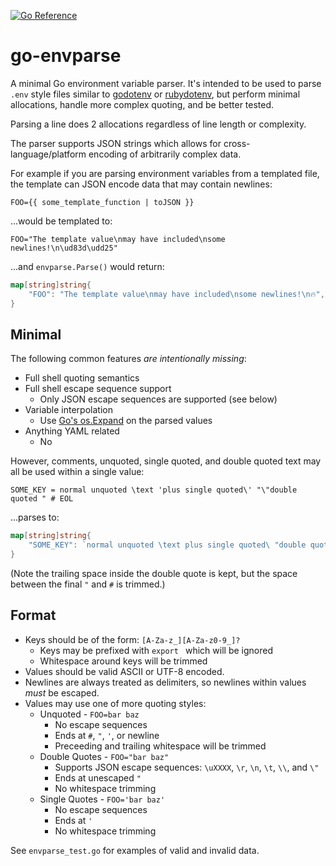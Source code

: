 [![Go Reference](https://pkg.go.dev/badge/pkg.go.dev/github.com/hashicorp/go-envparse.svg)](https://pkg.go.dev/pkg.go.dev/github.com/hashicorp/go-envparse)

# go-envparse

A minimal Go environment variable parser. It's intended to be used to parse
`.env` style files similar to [godotenv](https://github.com/joho/godotenv) or
[rubydotenv](https://github.com/bkeepers/dotenv), but perform minimal
allocations, handle more complex quoting, and be better tested.

Parsing a line does 2 allocations regardless of line length or complexity.

The parser supports JSON strings which allows for cross-language/platform
encoding of arbitrarily complex data.

For example if you are parsing environment variables from a templated file, the
template can JSON encode data that may contain newlines:

```
FOO={{ some_template_function | toJSON }}
```

...would be templated to:

```
FOO="The template value\nmay have included\nsome newlines!\n\ud83d\udd25"
```

...and `envparse.Parse()` would return:

```go
map[string]string{
	"FOO": "The template value\nmay have included\nsome newlines!\n🔥",
}
```

## Minimal

The following common features *are intentionally missing*:

* Full shell quoting semantics
* Full shell escape sequence support
  * Only JSON escape sequences are supported (see below)
* Variable interpolation
  * Use [Go's os.Expand](https://golang.org/pkg/os/#Expand) on the parsed
    values
* Anything YAML related
  * No

However, comments, unquoted, single quoted, and double quoted text may all be
used within a single value:

```
SOME_KEY = normal unquoted \text 'plus single quoted\' "\"double quoted " # EOL
```

...parses to:

```go
map[string]string{
	"SOME_KEY": `normal unquoted \text plus single quoted\ "double quoted `
}
```

(Note the trailing space inside the double quote is kept, but the space between
the final `"` and `#` is trimmed.)

## Format

* Keys should be of the form: `[A-Za-z_][A-Za-z0-9_]?`
  * Keys may be prefixed with `export ` which will be ignored
  * Whitespace around keys will be trimmed
* Values should be valid ASCII or UTF-8 encoded.
* Newlines are always treated as delimiters, so newlines within values *must*
  be escaped.
* Values may use one of more quoting styles:
  * Unquoted - `FOO=bar baz`
    * No escape sequences
    * Ends at `#`, `"`, `'`, or newline
    * Preceeding and trailing whitespace will be trimmed
  * Double Quotes - `FOO="bar baz"`
    * Supports JSON escape sequences: `\uXXXX`, `\r`, `\n`, `\t`, `\\`, and
      `\"`
    * Ends at unescaped `"`
    * No whitespace trimming
  * Single Quotes - `FOO='bar baz'`
    * No escape sequences
    * Ends at `'`
    * No whitespace trimming

See `envparse_test.go` for examples of valid and invalid data.
